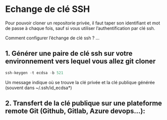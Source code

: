# Echange de clé SSH

Pour pouvoir cloner un repositorie privée, il faut taper son identifiant et mot de passe à chaque fois, sauf si vous utiliser l’authentification par clé ssh.

Comment configurer l’échange de clé ssh ? …


## 1. Générer une paire de clé ssh sur votre environnement vers lequel vous allez git cloner

```powershell
ssh-keygen -t ecdsa -b 521
```

Un message indique où se trouve la clé privée et la clé publique générée (souvent dans ~/.ssh/id_ecdsa*)

## 2. Transfert de la clé publique sur une plateforme remote Git (Github, Gitlab, Azure devops...):
